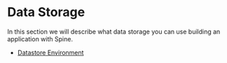 # Data Storage


In this section we will describe what data storage you can use building an application with Spine.

* [Datastore Environment](../data-storage/configuring-local-datastore-environment.md)
